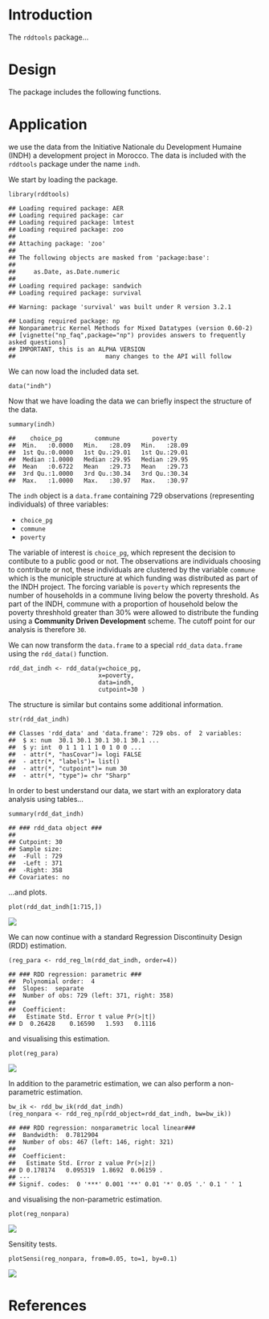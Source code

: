 Introduction
============

The `rddtools` package...

Design
======

The package includes the following functions.

Application
===========

we use the data from the Initiative Nationale du Development Humaine
(INDH) a development project in Morocco. The data is included with the
`rddtools` package under the name `indh`.

We start by loading the package.

    library(rddtools)

    ## Loading required package: AER
    ## Loading required package: car
    ## Loading required package: lmtest
    ## Loading required package: zoo
    ## 
    ## Attaching package: 'zoo'
    ## 
    ## The following objects are masked from 'package:base':
    ## 
    ##     as.Date, as.Date.numeric
    ## 
    ## Loading required package: sandwich
    ## Loading required package: survival

    ## Warning: package 'survival' was built under R version 3.2.1

    ## Loading required package: np
    ## Nonparametric Kernel Methods for Mixed Datatypes (version 0.60-2)
    ## [vignette("np_faq",package="np") provides answers to frequently asked questions]
    ## IMPORTANT, this is an ALPHA VERSION
    ##                         many changes to the API will follow

We can now load the included data set.

    data("indh")

Now that we have loading the data we can briefly inspect the structure
of the data.

    summary(indh)

    ##    choice_pg         commune         poverty     
    ##  Min.   :0.0000   Min.   :28.09   Min.   :28.09  
    ##  1st Qu.:0.0000   1st Qu.:29.01   1st Qu.:29.01  
    ##  Median :1.0000   Median :29.95   Median :29.95  
    ##  Mean   :0.6722   Mean   :29.73   Mean   :29.73  
    ##  3rd Qu.:1.0000   3rd Qu.:30.34   3rd Qu.:30.34  
    ##  Max.   :1.0000   Max.   :30.97   Max.   :30.97

The `indh` object is a `data.frame` containing 729 observations
(representing individuals) of three variables:

-   `choice_pg`
-   `commune`
-   `poverty`

The variable of interest is `choice_pg`, which represent the decision to
contibute to a public good or not. The observations are individuals
choosing to contribute or not, these individuals are clustered by the
variable `commune` which is the municiple structure at which funding was
distributed as part of the INDH project. The forcing variable is
`poverty` which represents the number of households in a commune living
below the poverty threshold. As part of the INDH, commune with a
proportion of household below the poverty threshhold greater than 30%
were allowed to distribute the funding using a **Community Driven
Development** scheme. The cutoff point for our analysis is therefore
`30`.

We can now transform the `data.frame` to a special `rdd_data`
`data.frame` using the `rdd_data()` function.

    rdd_dat_indh <- rdd_data(y=choice_pg,
                             x=poverty,
                             data=indh,
                             cutpoint=30 )

The structure is similar but contains some additional information.

    str(rdd_dat_indh)

    ## Classes 'rdd_data' and 'data.frame': 729 obs. of  2 variables:
    ##  $ x: num  30.1 30.1 30.1 30.1 30.1 ...
    ##  $ y: int  0 1 1 1 1 1 0 1 0 0 ...
    ##  - attr(*, "hasCovar")= logi FALSE
    ##  - attr(*, "labels")= list()
    ##  - attr(*, "cutpoint")= num 30
    ##  - attr(*, "type")= chr "Sharp"

In order to best understand our data, we start with an exploratory data
analysis using tables...

    summary(rdd_dat_indh)

    ## ### rdd_data object ###
    ## 
    ## Cutpoint: 30 
    ## Sample size: 
    ##  -Full : 729 
    ##  -Left : 371 
    ##  -Right: 358
    ## Covariates: no

...and plots.

    plot(rdd_dat_indh[1:715,])

![](README_files/figure-markdown_strict/unnamed-chunk-7-1.png)

We can now continue with a standard Regression Discontinuity Design
(RDD) estimation.

    (reg_para <- rdd_reg_lm(rdd_dat_indh, order=4))

    ## ### RDD regression: parametric ###
    ##  Polynomial order:  4 
    ##  Slopes:  separate 
    ##  Number of obs: 729 (left: 371, right: 358)
    ## 
    ##  Coefficient:
    ##   Estimate Std. Error t value Pr(>|t|)
    ## D  0.26428    0.16590   1.593   0.1116

and visualising this estimation.

    plot(reg_para)

![](README_files/figure-markdown_strict/unnamed-chunk-9-1.png)

In addition to the parametric estimation, we can also perform a
non-parametric estimation.

    bw_ik <- rdd_bw_ik(rdd_dat_indh)
    (reg_nonpara <- rdd_reg_np(rdd_object=rdd_dat_indh, bw=bw_ik))

    ## ### RDD regression: nonparametric local linear###
    ##  Bandwidth:  0.7812904 
    ##  Number of obs: 467 (left: 146, right: 321)
    ## 
    ##  Coefficient:
    ##   Estimate Std. Error z value Pr(>|z|)  
    ## D 0.178174   0.095319  1.8692  0.06159 .
    ## ---
    ## Signif. codes:  0 '***' 0.001 '**' 0.01 '*' 0.05 '.' 0.1 ' ' 1

and visualising the non-parametric estimation.

    plot(reg_nonpara)

![](README_files/figure-markdown_strict/unnamed-chunk-11-1.png)

Sensitity tests.

    plotSensi(reg_nonpara, from=0.05, to=1, by=0.1)

![](README_files/figure-markdown_strict/unnamed-chunk-12-1.png)

References
==========
